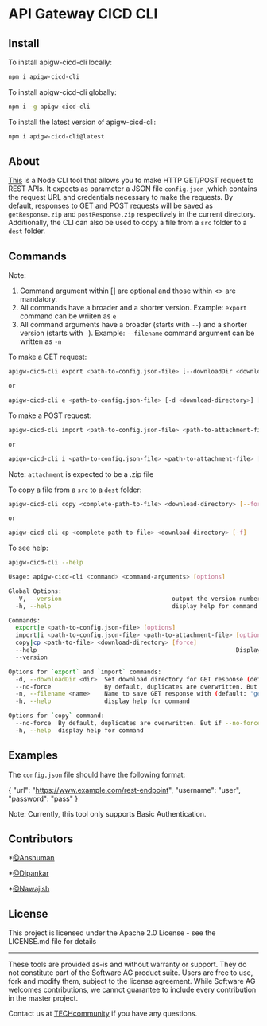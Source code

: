 # API Gateway CICD CLI

## Install

To install apigw-cicd-cli locally:
```sh
npm i apigw-cicd-cli
```

To install apigw-cicd-cli globally:
```sh
npm i -g apigw-cicd-cli
```

To install the latest version of apigw-cicd-cli:
```sh
npm i apigw-cicd-cli@latest
```

## About
[This](https://www.npmjs.com/package/apigw-cicd-cli) is a Node CLI tool that allows you to make HTTP GET/POST request to REST APIs. It expects as parameter a JSON file `config.json` ,which contains the request URL and credentials necessary to make the requests. By default, responses to GET and POST requests will be saved as `getResponse.zip` and `postResponse.zip` respectively in the current directory. Additionally, the CLI can also be used to copy a file from a `src` folder to a `dest` folder.

## Commands

Note:
1. Command argument within [] are optional and those within <> are mandatory.
2. All commands have a broader and a shorter version. Example: `export` command can be wriiten as `e`
3. All command arguments have a broader (starts with `--`) and a shorter version (starts with `-`).
  Example: `--filename` command argument can be written as `-n`

To make a GET request:
```sh
apigw-cicd-cli export <path-to-config.json-file> [--downloadDir <download-directory>] [--filename <name-for-response-file>] [--no-force]

or

apigw-cicd-cli e <path-to-config.json-file> [-d <download-directory>] [-n <name-for-response-file>] [--no-force]
```

To make a POST request:
```sh
apigw-cicd-cli import <path-to-config.json-file> <path-to-attachment-file> [--downloadDir <download-directory>] [--filename <name-for-response-file>] [--no-force]

or

apigw-cicd-cli i <path-to-config.json-file> <path-to-attachment-file> [-d <download-directory>] [-n <name-for-response-file>] [--no-force]
```
Note: `attachment` is expected to be a .zip file

To copy a file from a `src` to a `dest` folder:
```sh
apigw-cicd-cli copy <complete-path-to-file> <download-directory> [--force]

or

apigw-cicd-cli cp <complete-path-to-file> <download-directory> [-f]
```

To see help:
```sh
apigw-cicd-cli --help
```

```sh
Usage: apigw-cicd-cli <command> <command-arguments> [options]

Global Options:
  -V, --version                               output the version number
  -h, --help                                  display help for command

Commands:
  export|e <path-to-config.json-file> [options]		                    Send a GET request
  import|i <path-to-config.json-file> <path-to-attachment-file> [options]   Send a POST request
  copy|cp <path-to-file> <download-directory> [force] 	                    Copy a file from a src folder to a dest folder
  --help               				                            Display help for commands and options
  --version                                                                 Output the version number

Options for `export` and `import` commands:
  -d, --downloadDir <dir>  Set download directory for GET response (default: "C:\\Users\\nlas\\Desktop\\Workspace\\API-Gateway-CICD-CLI")
  --no-force               By default, duplicates are overwritten. But if --no-force is specifed, a new file will be created.
  -n, --filename <name>    Name to save GET response with (default: "getResponse")
  -h, --help               display help for command

Options for `copy` command:
  --no-force  By default, duplicates are overwritten. But if --no-force is specifed, a new file will be created.
  -h, --help  display help for command
```

## Examples

The `config.json` file should have the following format:

{
	"url": "https://www.example.com/rest-endpoint",
	"username": "user",
	"password": "pass"
}

Note: Currently, this tool only supports Basic Authentication.

## Contributors

*[@Anshuman](https://github.com/anshu96788)

*[@Dipankar](https://github.com/DipankarDDUT)

*[@Nawajish](https://github.com/Nawajish)

## License

This project is licensed under the Apache 2.0 License - see the LICENSE.md file for details
______________________
These tools are provided as-is and without warranty or support. They do not constitute part of the Software AG product suite. Users are free to use, fork and modify them, subject to the license agreement. While Software AG welcomes contributions, we cannot guarantee to include every contribution in the master project.

Contact us at [TECHcommunity](mailto:technologycommunity@softwareag.com?subject=Github/SoftwareAG) if you have any questions.



